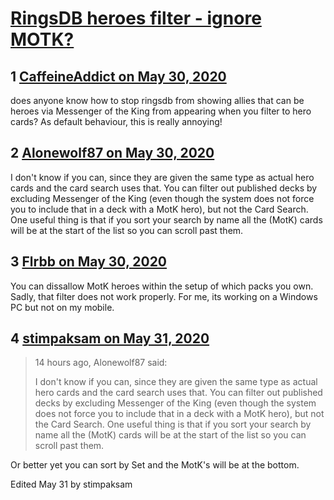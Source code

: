 # [RingsDB heroes filter - ignore MOTK?](https://community.fantasyflightgames.com/topic/308807-ringsdb-heroes-filter-ignore-motk/)

## 1 [CaffeineAddict on May 30, 2020](https://community.fantasyflightgames.com/topic/308807-ringsdb-heroes-filter-ignore-motk/?do=findComment&comment=3946611)

does anyone know how to stop ringsdb from showing allies that can be heroes via Messenger of the King from appearing when you filter to hero cards? As default behaviour, this is really annoying!

## 2 [Alonewolf87 on May 30, 2020](https://community.fantasyflightgames.com/topic/308807-ringsdb-heroes-filter-ignore-motk/?do=findComment&comment=3946613)

I don't know if you can, since they are given the same type as actual hero cards and the card search uses that. You can filter out published decks by excluding Messenger of the King (even though the system does not force you to include that in a deck with a MotK hero), but not the Card Search. One useful thing is that if you sort your search by name all the (MotK) cards will be at the start of the list so you can scroll past them.

## 3 [Flrbb on May 30, 2020](https://community.fantasyflightgames.com/topic/308807-ringsdb-heroes-filter-ignore-motk/?do=findComment&comment=3946631)

You can dissallow MotK heroes within the setup of which packs you own. Sadly, that filter does not work properly. For me, its working on a Windows PC but not on my mobile.

## 4 [stimpaksam on May 31, 2020](https://community.fantasyflightgames.com/topic/308807-ringsdb-heroes-filter-ignore-motk/?do=findComment&comment=3946852)

> 14 hours ago, Alonewolf87 said:
> 
> I don't know if you can, since they are given the same type as actual hero cards and the card search uses that. You can filter out published decks by excluding Messenger of the King (even though the system does not force you to include that in a deck with a MotK hero), but not the Card Search. One useful thing is that if you sort your search by name all the (MotK) cards will be at the start of the list so you can scroll past them.

Or better yet you can sort by Set and the MotK's will be at the bottom.

Edited May 31 by stimpaksam

